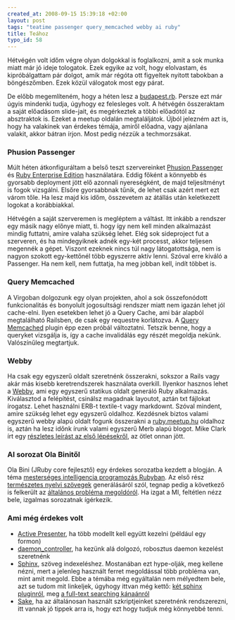 ```yaml
--- 
created_at: 2008-09-15 15:39:18 +02:00
layout: post
tags: "teatime passenger query_memcached webby ai ruby"
title: Teához
typo_id: 58
---
```

Hétvégén volt időm végre olyan dolgokkal is foglalkozni, amit a sok munka miatt már jó ideje tologatok. Ezek egyike az volt, hogy elolvastam, és kipróbálgattam pár dolgot, amik már régóta ott figyeltek nyitott tabokban a böngészőmben. Ezek közül válogatok most egy párat.

De előbb megemlíteném, hogy a héten lesz a [budapest.rb][1]. Persze ezt már úgyis mindenki tudja, úgyhogy ez felesleges volt. A hétvégén összeraktam a saját előadásom slide-jait, és megérkeztek a többi előadótól az absztraktok is. Ezeket a meetup oldalán megtaláljátok. Újból jelezném azt is, hogy ha valakinek van érdekes témája, amiről előadna, vagy ajánlana valakit, akkor bátran írjon. Most pedig nézzük a techmorzsákat.

[1]: http://ruby.meetup.com/139/

### Phusion Passenger

Múlt héten átkonfiguráltam a belső teszt szervereinket [Phusion Passenger][2] és [Ruby Enterprise Edition][3] használatára. Eddig főként a könnyebb és gyorsabb deployment jött elő azonnali nyereségként, de majd teljesítményt is fogok vizsgálni. Elsőre gyorsabbnak tűnik, de lehet csak azért mert ezt várom tőle. Ha lesz majd kis időm, összevetem az átállás után keletkezett logokat a korábbiakkal.

Hétvégén a saját szerveremen is megléptem a váltást. Itt inkább a rendszer egy másik nagy előnye miatt, ti. hogy így nem kell minden alkalmazást mindig futtatni, amire valaha szükség lehet. Elég sok sideproject fut a szerveren, és ha mindegyiknek adnék egy-két processt, akkor teljesen megennék a gépet. Viszont ezeknek nincs túl nagy látogatottsága, nem is nagyon szokott egy-kettőnél több egyszerre aktív lenni. Szóval erre kiváló a Passenger. Ha nem kell, nem futtatja, ha meg jobban kell, indít többet is.

[2]: http://www.modrails.com/
[3]: http://www.rubyenterpriseedition.com/

### Query Memcached

A Virgoban dolgozunk egy olyan projekten, ahol a sok összefonódott funkcionalitás és bonyolult jogosultsági rendszer miatt nem igazán lehet jól cache-elni. Ilyen esetekben lehet jó a Query Cache, ami bár alapból megtalálható Railsben, de csak egy requestre korlátozva. A [Query Memcached][4] plugin épp ezen próbál változtatni. Tetszik benne, hogy a queryket vizsgálja is, így a cache invalidálás egy részét megoldja nekünk. Valószínűleg megtartjuk.

[4]: http://www.inwebwetrust.net/post/2008/09/08/query-memcached

### Webby

Ha csak egy egyszerű oldalt szeretnénk összerakni, sokszor a Rails vagy akár más kisebb keretrendszerek használata overkill. Ilyenkor hasznos lehet a [Webby][5], ami egy egyszerű statikus oldalt generáló Ruby alkalmazás. Kiválasztod a felépítést, csinálsz magadnak layoutot, aztán txt fájlokat írogatsz. Lehet használni ERB-t textile-t vagy markdownt. Szóval mindent, amire szükség lehet egy egyszerű oldalhoz. Kezdésnek biztos valami egyszerű webby alapú oldalt fogunk összerakni a [ruby.meetup.hu][7] oldalhoz is, aztán ha lesz időnk írunk valami egyszerű Merb alapú blogot. Mike Clark írt egy [részletes leírást az első lépésekről][6], az ötlet onnan jött.

[5]: http://webby.rubyforge.org/
[6]: http://www.clarkware.com/cgi/blosxom/2008/08/06#Webby
[7]: http://ruby.meetup.hu/

### AI sorozat Ola Binitől

Ola Bini (JRuby core fejlesztő) egy érdekes sorozatba kezdett a blogján. A téma [mesterséges intelligencia programozás Rubyban][8]. Az első rész [természetes nyelvi szövegek][9] generálásáról szól, tegnap pedig a következő is felkerült az [általános probléma megoldóról][10]. Ha izgat a MI, feltétlen nézz bele, izgalmas sorozatnak ígérkezik.

[8]: http://olabini.com/blog/2008/09/paradigms-of-artificial-intelligence-programming-in-ruby/
[9]: http://olabini.com/blog/2008/09/language-generation/
[10]: http://olabini.com/blog/2008/09/the-general-problem-solver-part-1/

### Ami még érdekes volt

* [Active Presenter][11], ha több modellt kell együtt kezelni (például egy formon)
* [daemon_controller][12], ha kezünk alá dolgozó, robosztus daemon kezelést szeretnénk
* [Sphinx][13], szöveg indexeléshez. Mostanában ezt hype-olják, meg kellene nézni, mert a jelenleg használt ferret megoldással több probléma van, mint amit megold. Ebbe a témába még egyáltalán nem mélyedtem bele, azt se tudom mit linkeljek, úgyhogy ittvan még kettő: [két sphinx pluginról][13a], meg [a full-text searching kánaánról][13b]
* [Sake][14], ha az általánosan használt szkriptjeinket szeretnénk rendszerezni, itt vannak jó tippek arra is, hogy ezt hogy tudjuk még könnyebbé tenni.

[11]: http://jamesgolick.com/2008/7/28/introducing-activepresenter-the-presenter-library-you-already-know
[12]: http://blog.phusion.nl/2008/08/25/daemon_controller-a-library-for-robust-daemon-management/
[13]: http://freelancing-gods.com/posts/a_concise_guide_to_using_thinking_sphinx
[13a]: http://reinh.com/blog/2008/07/14/a-thinking-mans-sphinx.html
[13b]: http://locomotivation.com/2008/07/15/mulling-over-our-ruby-on-rails-full-text-search-options
[14]: http://drnicwilliams.com/2008/08/19/my-attempt-at-sake-task-management/
